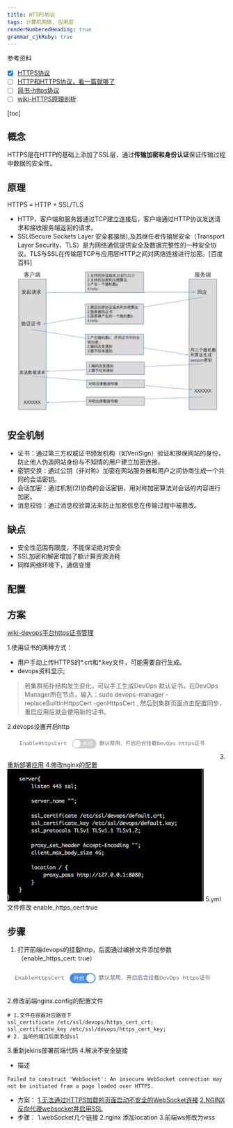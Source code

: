 ```yaml
---
title: HTTPS协议
tags: 计算机网络, 应用层
renderNumberedHeading: true
grammar_cjkRuby: true
---
```

参考资料
- [x] [HTTPS协议](https://blog.csdn.net/qq_36711489/article/details/92074350)
- [ ] [HTTP和HTTPS协议，看一篇就够了](https://blog.csdn.net/xiaoming100001/article/details/81109617)
- [ ] [简书-https协议](https://www.jianshu.com/p/f9b8a3e62af1)
- [ ] [wiki-HTTPS原理剖析](https://wiki.megvii-inc.com/pages/viewpage.action?pageId=126223027)

[toc]
## 概念
HTTPS是在HTTP的基础上添加了SSL层，通过**传输加密和身份认证**保证传输过程中数据的安全性。
## 原理
HTTPS  = HTTP + SSL/TLS
- HTTP，客户端和服务器通过TCP建立连接后，客户端通过HTTP协议发送请求和接收服务端返回的请求。
- SSL(Secure Sockets Layer 安全套接层),及其继任者传输层安全（Transport Layer Security，TLS）是为网络通信提供安全及数据完整性的一种安全协议。TLS与SSL在传输层TCP与应用层HTTP之间对网络连接进行加密。[百度百科]
![enter description here](./images/1577112311794.png)
## 安全机制
- 证书：通过第三方权威证书颁发机构（如VeriSign）验证和担保网站的身份，防止他人伪造网站身份与不知情的用户建立加密连接。
- 密钥交换：通过公钥（非对称）加密在网站服务器和用户之间协商生成一个共同的会话密钥。
- 会话加密：通过机制(2)协商的会话密钥，用对称加密算法对会话的内容进行加密。
- 消息校验：通过消息校验算法来防止加密信息在传输过程中被篡改。

## 缺点
- 安全性范围有限度，不能保证绝对安全
- SSL加密和解密增加了额计算资源消耗
- 同样网络环境下，通信变慢
## 配置
## 方案
 [wiki-devops平台https证书管理](https://wiki.megvii-inc.com/pages/viewpage.action?pageId=34887052)
 
1.使用证书的两种方式：
- 用户手动上传HTTPS的*.crt和*.key文件，可能需要自行生成。
- devops资料显示;
>若集群拓扑结构发生变化，可以手工生成DevOps 默认证书，在DevOps Manager所在节点，输入：sudo devops-manager -replaceBuiltinHttpsCert -genHttpsCert   , 然后到集群页面点击配置同步，重启应用后就会使用新的证书。

2.devops设置开启http
![挂载http证书](./images/1577173123760.png)
3.重新部署应用
4.修改nginx的配置
![nginx配置](./images/1577173043898.png)
5.yml文件修改 enable_https_cert:true

## 步骤

1. 打开前端devops的挂载http，后面通过编排文件添加参数 （enable_https_cert: true）

![devops修改实例](./images/1577351781950.png)

2.修改前端nginx.config的配置文件
```
# 1.文件在容器对应路径下
ssl_certificate /etc/ssl/devops/https_cert_crt;
ssl_certificate_key /etc/ssl/devops/https_cert_key;
# 2. 监听的端口后面添加ssl
```
3.重新jekins部署前端代码
4.解决不安全链接 
- 描述
```
Failed to construct 'WebSocket': An insecure WebSocket connection may not be initiated from a page loaded over HTTPS.
```
- 方案：
[1.无法通过HTTPS加载的页面启动不安全的WebSocket连接](https://blog.csdn.net/weixin_30693683/article/details/95139180)
[2.NGINX反向代理websocket并启用SSL](https://stackoverflow.com/questions/12102110/nginx-to-reverse-proxy-websockets-and-enable-ssl-wss)
- 步骤：
1.webSocket几个链接
2.nginx 添加location
3.前端ws修改为wss
